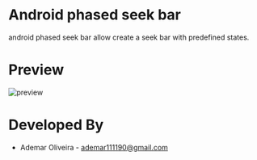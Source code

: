 Android phased seek bar
=======================

android phased seek bar allow create a seek bar with predefined states.

Preview
=======
![preview](https://raw.githubusercontent.com/ademar111190/android-phased-seek-bar/master/images/sample.gif)


Developed By
============

* Ademar Oliveira - <ademar111190@gmail.com>

